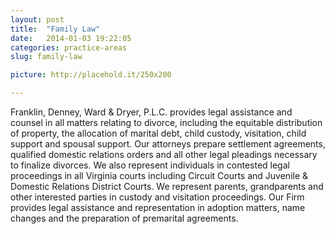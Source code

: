 ```yaml
---
layout: post
title:  "Family Law"
date:   2014-01-03 19:22:05
categories: practice-areas
slug: family-law

picture: http://placehold.it/250x200

---
```


Franklin, Denney, Ward & Dryer, P.L.C. provides legal assistance and counsel in all matters relating to divorce, including the equitable distribution of property, the allocation of marital debt, child custody, visitation, child support and spousal support. Our attorneys prepare settlement agreements, qualified domestic relations orders and all other legal pleadings necessary to finalize divorces. We also represent individuals in contested legal proceedings in all Virginia courts including Circuit Courts and Juvenile & Domestic Relations District Courts. We represent parents, grandparents and other interested parties in custody and visitation proceedings.
Our Firm provides legal assistance and representation in adoption matters, name changes and the preparation of premarital agreements.